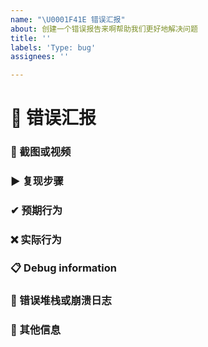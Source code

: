 ```yaml
---
name: "\U0001F41E 错误汇报"
about: 创建一个错误报告来啊帮助我们更好地解决问题
title: ''
labels: 'Type: bug'
assignees: ''

---
```


# 🐞 错误汇报
<!-- 
👉 尽可能详实地描述错误信息
-->

### 📸 截图或视频
<!-- ✍ 如果可能的话，附上视频或者截图有助于解决问题 -->


### ▶ 复现步骤
<!--- ✍ 详细描述此问题的复现步骤 -->


### ✔ 预期行为
<!-- ✍ 正常情况下应该发生什么 -->


### ❌ 实际行为
<!-- ✍ 但是实际上发生了什么不该发生的 -->


### 📋 Debug information
<!-- 使用 'debugpaste upload' 和 'timings paste' 指令并粘贴结果至此 -->

### 💢 错误堆栈或崩溃日志
<!-- ✍ 最好使用 https://hastebin.com -->


### 💬 其他信息
<!-- ✍ 其他可能有助于解决此问题的信息 -->

